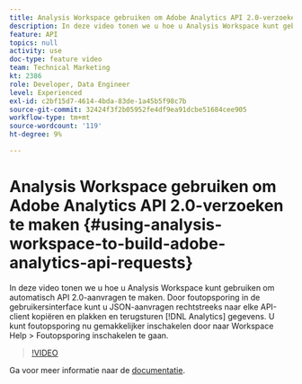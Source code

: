 ```yaml
---
title: Analysis Workspace gebruiken om Adobe Analytics API 2.0-verzoeken te maken
description: In deze video tonen we u hoe u Analysis Workspace kunt gebruiken om automatisch API 2.0-aanvragen te maken. Door foutopsporing in de gebruikersinterface kunt u JSON-aanvragen rechtstreeks naar elke API-client kopiëren en plakken om analysegegevens te retourneren.
feature: API
topics: null
activity: use
doc-type: feature video
team: Technical Marketing
kt: 2386
role: Developer, Data Engineer
level: Experienced
exl-id: c2bf15d7-4614-4bda-83de-1a45b5f98c7b
source-git-commit: 32424f3f2b05952fe4df9ea91dcbe51684cee905
workflow-type: tm+mt
source-wordcount: '119'
ht-degree: 9%

---
```


# Analysis Workspace gebruiken om Adobe Analytics API 2.0-verzoeken te maken {#using-analysis-workspace-to-build-adobe-analytics-api-requests}

In deze video tonen we u hoe u Analysis Workspace kunt gebruiken om automatisch API 2.0-aanvragen te maken. Door foutopsporing in de gebruikersinterface kunt u JSON-aanvragen rechtstreeks naar elke API-client kopiëren en plakken en terugsturen [!DNL Analytics] gegevens. U kunt foutopsporing nu gemakkelijker inschakelen door naar Workspace Help > Foutopsporing inschakelen te gaan.

>[!VIDEO](https://video.tv.adobe.com/v/25890/?quality=12)

Ga voor meer informatie naar de [documentatie](https://www.adobe.io/apis/experiencecloud/analytics/docs.html#!AdobeDocs/analytics-2.0-apis/master/reporting-tricks.md).
